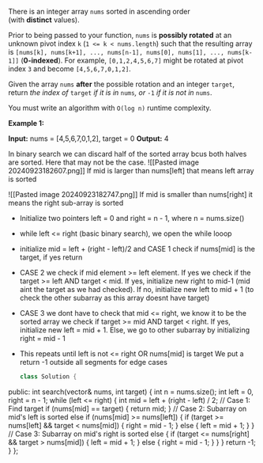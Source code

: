 There is an integer array `nums` sorted in ascending order (with **distinct** values).

Prior to being passed to your function, `nums` is **possibly rotated** at an unknown pivot index `k` (`1 <= k < nums.length`) such that the resulting array is `[nums[k], nums[k+1], ..., nums[n-1], nums[0], nums[1], ..., nums[k-1]]` (**0-indexed**). For example, `[0,1,2,4,5,6,7]` might be rotated at pivot index `3` and become `[4,5,6,7,0,1,2]`.

Given the array `nums` **after** the possible rotation and an integer `target`, return _the index of_ `target` _if it is in_ `nums`_, or_ `-1` _if it is not in_ `nums`.

You must write an algorithm with `O(log n)` runtime complexity.

**Example 1:**

**Input:** nums = [4,5,6,7,0,1,2], target = 0
**Output:** 4

In binary search we can discard half of the sorted array bcus both halves are sorted. Here that may not be the case. 
![[Pasted image 20240923182607.png]]
If mid is larger than nums[left] that means left array is sorted

![[Pasted image 20240923182747.png]]
If mid is smaller than nums[right] it means the right sub-array is sorted 

- Initialize two pointers left = 0 and right = n - 1, where n = nums.size()
- while left <= right (basic binary search), we open the while looop
- initialize mid = left + (right - left)/2 and 
  CASE 1 check if nums[mid] is the target, if yes return
- CASE 2 we check if mid element >= left element. 
  If yes we check if the target >= left AND target < mid. If yes, initialize new right to mid-1 (mid aint the target as we had checked). If no, initialize new left to mid + 1 (to check the other subarray as this array doesnt have target)
 - CASE 3 we dont have to check that mid <= right, we know it to be the sorted array
   we check if target >= mid AND target < right. If yes, initialize new left = mid + 1. 
   Else, we go to other subarray by initializing right = mid - 1
   
- This repeats until left is not <= right OR nums[mid] is target
  We put a return -1 outside all segments for edge cases
  
  ```cpp
  class Solution {
public:
    int search(vector<int>& nums, int target) {
        int n = nums.size();
        int left = 0, right = n - 1;
        while (left <= right) {
            int mid = left + (right - left) / 2;
            // Case 1: Find target
            if (nums[mid] == target) {
                return mid;
            }
            // Case 2: Subarray on mid's left is sorted
            else if (nums[mid] >= nums[left]) {
                if (target >= nums[left] && target < nums[mid]) {
                    right = mid - 1;
	                } else {
                    left = mid + 1;
                }
            }
            // Case 3: Subarray on mid's right is sorted
            else {
                if (target <= nums[right] && target > nums[mid]) {
                    left = mid + 1;
                } else {
                    right = mid - 1;
                }
            }
        }
        return -1;
    }
};
```